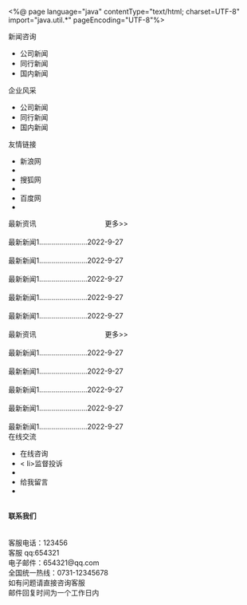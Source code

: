 <%@ page language="java" contentType="text/html; charset=UTF-8" import="java.util.*"
    pageEncoding="UTF-8"%>
<!DOCTYPE HTML PUBLIC " ——//W3C//DTD HTML 4.01 Transitional//EN">
<html>
<head>
<title>公司门户网站</title>
<link type="text/css"rel="styleSheet" href="css/index.css"/>
</head>

<body>
 <jsp:include page="head.jsp"/>
 <div class="div_05">
  <div class="div_05_01">新闻咨询</div>
  <div class="div_05_02">
   <ul>
    <li>公司新闻</li>
    <li>同行新闻</li>
    <li>国内新闻</li>
   </ul>
 </div>
 <div class="div_05_01">企业风采</div>
 <div class="div_05_02">
  <ul>
   <li>公司新闻</li>
   <li>同行新闻</li>
   <li>国内新闻</li>
  </ul>
 </div>
 <div class="div_05_01">友情链接</div>
 <div class="div_05_02">
  <ul>
   <li>新浪网<li>
   <li>搜狐网<li>
   <li>百度网<li>
  </ul>
 </div>
</div>
 <div class="div_06">
  <div class="div_06_01">最新资讯 &nbsp;&nbsp;&nbsp;&nbsp;&nbsp;&nbsp;&nbsp;&nbsp;&nbsp;&nbsp;&nbsp;
 &nbsp;&nbsp;&nbsp;&nbsp;&nbsp;&nbsp;&nbsp;&nbsp;&nbsp;&nbsp;&nbsp;&nbsp;&nbsp;&nbsp;&nbsp;&nbsp;&nbsp;&nbsp;&nbsp;&nbsp;&nbsp;
   更多>></div>
  <br />
  最新新闻1........................2022-9-27<br />
  <br />
  最新新闻1........................2022-9-27<br />
  <br />
  最新新闻1........................2022-9-27<br />
  <br />
  最新新闻1........................2022-9-27<br />
  <br />
  最新新闻1........................2022-9-27<br />
 </div>
 <br />
 <div class="div_06">
  <div class="div_06_01">最新资讯 &nbsp;&nbsp;&nbsp;&nbsp;&nbsp;&nbsp;&nbsp;&nbsp;&nbsp;&nbsp;&nbsp;
 &nbsp;&nbsp;&nbsp;&nbsp;&nbsp;&nbsp;&nbsp;&nbsp;&nbsp;&nbsp;&nbsp;&nbsp;&nbsp;&nbsp;&nbsp;&nbsp;&nbsp;&nbsp;&nbsp;&nbsp;&nbsp;
   更多>></div>
  <br />
  最新新闻1........................2022-9-27<br />
  <br />
  最新新闻1........................2022-9-27<br />
  <br />
  最新新闻1........................2022-9-27<br />
  <br />
  最新新闻1........................2022-9-27<br />
  <br />
  最新新闻1........................2022-9-27<br />
 </div>
 <div class="div_07">
  <div class="div_07_01">在线交流</div>
  <div class="div_07_02">
   <ul>
    <li>在线咨询<li>
    <
    li>监督投诉<li>
    <Li>给我留言<li>
   </ul>
   </div>
   <br />
   <div class="div_07_03">
    <b>联系我们</b>
   </div>
   <br /><br />
   <div class="div_07_04">
    客服电话：123456<br /> 客服 qq:654321<br />电子邮件：654321@qq.com<br />
    全国统一热线：0731-12345678<br />如有问题请直接咨询客服<br />邮件回复时间为一个工作日内<br />
   </div>
  </div>
  <jsp:include page="foot.jsp"/>
</body>
</html>
